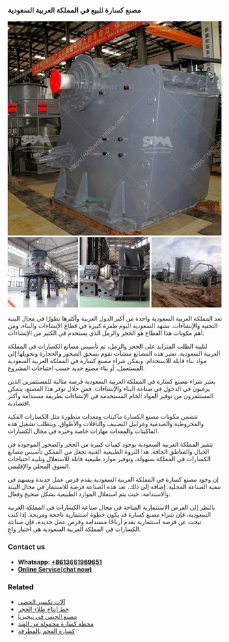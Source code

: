 <h3>مصنع كسارة للبيع في المملكة العربية السعودية</h3><img src='1701853839.jpg' alt=''><p>تعد المملكة العربية السعودية واحدة من أكبر الدول العربية وأكثرها تطورًا في مجال البنية التحتية والإنشاءات. تشهد السعودية اليوم طفرة كبيرة في قطاع الإنشاءات والبناء، ومن أهم مكونات هذا القطاع هو الحجر والرمل الذي يستخدم في الكثير من الإنشاءات.</p><p>لتلبية الطلب المتزايد على الحجر والرمل، تم تأسيس مصانع الكسارات في المملكة العربية السعودية. تعتبر هذه المصانع منشآت تقوم بسحق الصخور والحجارة وتحويلها إلى مواد بناء قابلة للاستخدام. ويمكن شراء مصنع كسارة في المملكة العربية السعودية المستعمل، أو بناء مصنع جديد حسب احتياجات المشروع.</p><p>يعتبر شراء مصنع كسارة في المملكة العربية السعودية فرصة مثالية للمستثمرين الذين يرغبون في الدخول في صناعة البناء والإنشاءات. فمن خلال توفر هذا المصنع، يتمكن المستثمرون من توفير المواد الخام المستخدمة في الإنشاءات بطريقة مستدامة وأكثر اقتصادية.</p><p>تتضمن مكونات مصنع الكسارة ماكينات ومعدات متطورة مثل الكسارات الفكية والمخروطية والصدمية وغرابيل التصنيف والناقلات والأطواق. ويتطلب تشغيل هذه الماكينات والمعدات مهارات خاصة وخبرة في مجال الكسارات.</p><p>تتميز المملكة العربية السعودية بوجود كميات كبيرة من الحجر والصخور الموجودة في الجبال والمناطق الجافة. هذا الثروة الطبيعية الغنية تجعل من الممكن تأسيس مصانع الكسارات في المملكة بسهولة، وتوفير موارد طبيعية قابلة للاستغلال وتلبية احتياجات السوق المحلي والإقليمي.</p><p>إن وجود مصنع كسارة في المملكة العربية السعودية يقدم فرص عمل جديدة ويسهم في تنمية الصناعة المحلية. إضافة إلى ذلك، تعد هذه الصناعة فرصة للاستثمار في مجال البيئة والاستدامة، حيث يتم استغلال الموارد الطبيعية بشكل صحيح وفعال.</p><p>بالنظر إلى الفرص الاستثمارية المتاحة في مجال صناعة الكسارات في المملكة العربية السعودية، فإن شراء مصنع كسارة قد يكون خطوة استثمارية ناجحة ومربحة. إذا كنت تبحث عن فرصة استثمارية تقدم أرباحًا مستدامة وفرص عمل جديدة، فإن صناعة الكسارات في المملكة العربية السعودية هي اختيار واعٍ.</p><h3>Contact us</h3><ul><li><strong>Whatsapp:&nbsp;<a href="https://wa.me/8613661969651">+8613661969651</a></strong></li><li><a href="https://swt.shibang-china.com/?git&amp;zhl&amp;مصنع كسارة للبيع في المملكة العربية السعودية"><strong>Online Service(chat now)</strong></a></li></ul><h3>Related</h3><ul><li><a href='آلات تكسير الحصى.md'>آلات تكسير الحصى</a></li><li><a href='خط إنتاج طلاء الحجر.md'>خط إنتاج طلاء الحجر</a></li><li><a href='مصنع الجبس في نيجيريا.md'>مصنع الجبس في نيجيريا</a></li><li><a href='محطة كسارة محمولة من الهند.md'>محطة كسارة محمولة من الهند</a></li><li><a href='كسارة الفحم بالمطرقة.md'>كسارة الفحم بالمطرقة</a></li></ul>